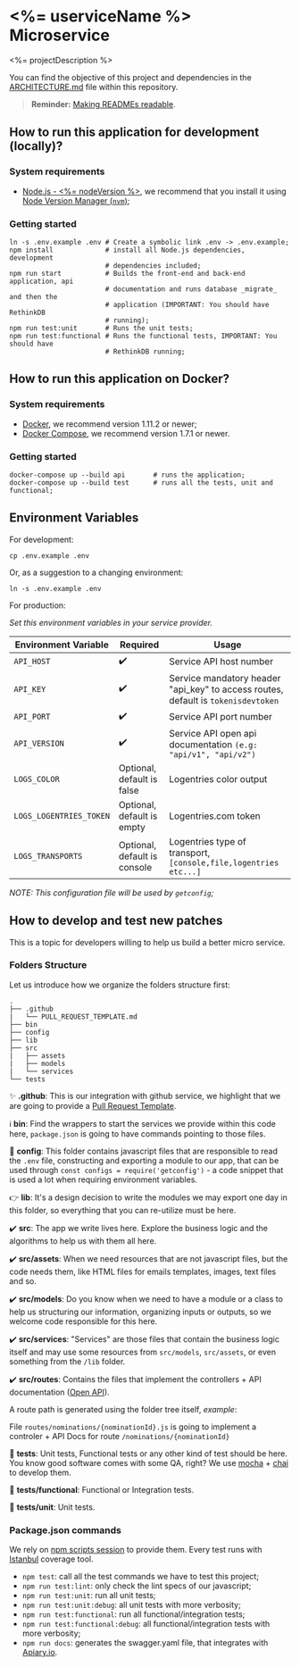 # <%= userviceName %> Microservice

<%= projectDescription %>

You can find the objective of this project and dependencies in the [ARCHITECTURE.md](ARCHITECTURE.md) file within this repository.

> **Reminder:** [Making READMEs readable](https://pages.18f.gov/open-source-guide/making-readmes-readable/).

## How to run this application for development (locally)?

### System requirements

  - [Node.js - <%= nodeVersion %>](https://nodejs.org/en/), we recommend that you install it using
    [Node Version Manager (`nvm`)](https://github.com/creationix/nvm);

### Getting started

```shell-script
ln -s .env.example .env # Create a symbolic link .env -> .env.example;
npm install             # install all Node.js dependencies, development
                        # dependencies included;
npm run start           # Builds the front-end and back-end application, api
                        # documentation and runs database _migrate_ and then the
                        # application (IMPORTANT: You should have RethinkDB
                        # running);
npm run test:unit       # Runs the unit tests;
npm run test:functional # Runs the functional tests, IMPORTANT: You should have
                        # RethinkDB running;
```

## How to run this application on Docker?

### System requirements

  - [Docker](https://www.docker.com/), we recommend version 1.11.2 or newer;
  - [Docker Compose](https://docs.docker.com/compose/), we recommend version 1.7.1 or newer.

### Getting started

```
docker-compose up --build api       # runs the application;
docker-compose up --build test      # runs all the tests, unit and functional;
```

## Environment Variables

For development:

```shell-script
cp .env.example .env
```
Or, as a suggestion to a changing environment:

```shell-script
ln -s .env.example .env
```

For production:

*Set this environment variables in your service provider.*

Environment Variable                                | Required                      | Usage
----------------------------------------------------|-------------------------------|------------------------------------
`API_HOST`                                          | :heavy_check_mark:            | Service API host number
`API_KEY`                                           | :heavy_check_mark:            | Service mandatory header "api_key" to access routes, default is `tokenisdevtoken`
`API_PORT`                                          | :heavy_check_mark:            | Service API port number
`API_VERSION`                                       | :heavy_check_mark:            | Service API open api documentation `(e.g: "api/v1", "api/v2")`
`LOGS_COLOR`                                        | Optional, default is false    | Logentries color output
`LOGS_LOGENTRIES_TOKEN`                             | Optional, default is empty    | Logentries.com token
`LOGS_TRANSPORTS`                                   | Optional, default is console  | Logentries type of transport, `[console,file,logentries etc...]`


*NOTE: This configuration file will be used by `getconfig`;*

## How to develop and test new patches

This is a topic for developers willing to help us build a better micro service.

### Folders Structure

Let us introduce how we organize the folders structure first:

```
.
├── .github
|   └── PULL_REQUEST_TEMPLATE.md
├── bin
├── config
├── lib
├── src
|   ├── assets
|   ├── models
|   └── services
└── tests
```

:sparkles: **.github**: This is our integration with github service, we highlight that we are going to provide a [Pull Request Template](https://help.github.com/articles/creating-a-pull-request-template-for-your-repository/).

:information_source: **bin**: Find the wrappers to start the services we provide within this code here, `package.json` is going to have commands pointing to those files.

:memo: **config**: This folder contains javascript files that are responsible to read the `.env` file, constructing and exporting a module to our app, that can be used through `const configs = require('getconfig')` - a code snippet that is used a lot when requiring environment variables.

:point_right: **lib**: It's a design decision to write the modules we may export one day in this folder, so everything that you can re-utilize must be here.

:heavy_check_mark: **src**: The app we write lives here. Explore the business logic and the algorithms to help us with them all here.

:heavy_check_mark: **src/assets**: When we need resources that are not javascript files, but the code needs them, like HTML files for emails templates, images, text files and so.

:heavy_check_mark: **src/models**: Do you know when we need to have a module or a class to help us structuring our information, organizing inputs or outputs, so we welcome code responsible for this here.

:heavy_check_mark: **src/services**: "Services" are those files that contain the business logic itself and may use some resources from `src/models`, `src/assets`, or even something from the `/lib` folder.

:heavy_check_mark: **src/routes**: Contains the files that implement the controllers + API documentation ([Open API](https://www.openapis.org/)).

A route path is generated using the folder tree itself, *example*:

File `routes/nominations/{nominationId}.js` is going to implement a controler + API Docs for route `/nominations/{nominationId}`

:ghost: **tests**: Unit tests, Functional tests or any other kind of test should be here. You know good software comes with some QA, right? We use [mocha](https://mochajs.org/) + [chai](http://chaijs.com/) to develop them.

:ghost: **tests/functional**: Functional or Integration tests.

:ghost: **tests/unit**: Unit tests.

### Package.json commands

We rely on [npm scripts session](https://docs.npmjs.com/misc/scripts) to provide them. Every test runs with [Istanbul](https://istanbul.js.org/) coverage tool.

- `npm test`: call all the test commands we have to test this project;
- `npm run test:lint`: only check the lint specs of our javascript;
- `npm run test:unit`: run all unit tests;
- `npm run test:unit:debug`: all unit tests with more verbosity;
- `npm run test:functional`: run all functional/integration tests;
- `npm run test:functional:debug`: all functional/integration tests with more verbosity;
- `npm run docs`: generates the swagger.yaml file, that integrates with [Apiary.io](https://apiary.io/).
